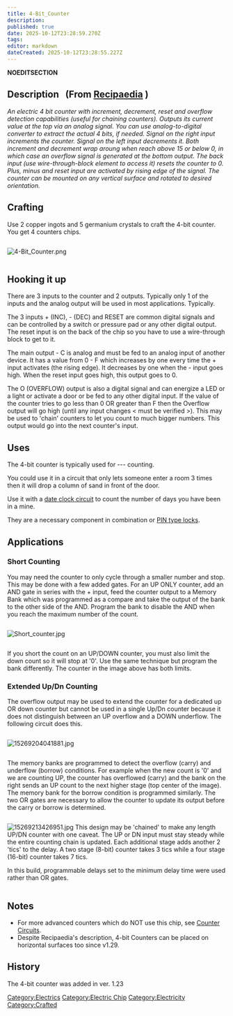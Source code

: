 ```yaml
---
title: 4-Bit_Counter
description: 
published: true
date: 2025-10-12T23:28:59.270Z
tags: 
editor: markdown
dateCreated: 2025-10-12T23:28:55.227Z
---
```


__NOEDITSECTION__

## Description   (From [Recipaedia](Recipaedia "wikilink") )

*An electric 4 bit counter with increment, decrement, reset and overflow
detection capabilities (useful for chaining counters). Outputs its
current value at the top via an analog signal. You can use
analog-to-digital converter to extract the actual 4 bits, if needed.
Signal on the right input increments the counter. Signal on the left
input decrements it. Both increment and decrement wrap aroung when reach
above 15 or below 0, in which case an overflow signal is generated at
the bottom output. The back input (use wire-through-block element to
access it) resets the counter to 0. Plus, minus and reset input are
activated by rising edge of the signal. The counter can be mounted on
any vertical surface and rotated to desired orientation.*

## Crafting

Use 2 copper ingots and 5 germanium crystals to craft the 4-bit counter.
You get 4 counters chips.

<div style="overflow:hidden">

![4-Bit_Counter.png](4-Bit_Counter.png "4-Bit_Counter.png")

</div>

## Hooking it up

There are 3 inputs to the counter and 2 outputs. Typically only 1 of the
inputs and the analog output will be used in most applications.
Typically.

The 3 inputs + (INC), - (DEC) and RESET are common digital signals and
can be controlled by a switch or pressure pad or any other digital
output. The reset input is on the back of the chip so you have to use a
wire-through block to get to it.

The main output - C is analog and must be fed to an analog input of
another device. It has a value from 0 - F which increases by one every
time the + input activates (the rising edge). It decreases by one when
the - input goes high. When the reset input goes high, this output goes
to 0.

The O (OVERFLOW) output is also a digital signal and can energize a LED
or a light or activate a door or be fed to any other digital input. If
the value of the counter tries to go less than 0 OR greater than F then
the Overflow output will go high (until any input changes \< must be
verified \>). This may be used to 'chain' counters to let you count to
much bigger numbers. This output would go into the next counter's input.

## Uses

The 4-bit counter is typically used for --- counting.

You could use it in a circuit that only lets someone enter a room 3
times then it will drop a column of sand in front of the door.

Use it with a [date clock circuit](Real_Time_Clock "wikilink") to count
the number of days you have been in a mine.

They are a necessary component in combination or [PIN type
locks](Advanced_PIN_lock "wikilink").

## Applications

### Short Counting

You may need the counter to only cycle through a smaller number and
stop. This may be done with a few added gates. For an UP ONLY counter,
add an AND gate in series with the + input, feed the counter output to a
Memory Bank which was programmed as a compare and take the output of the
bank to the other side of the AND. Program the bank to disable the AND
when you reach the maximum number of the count.

<div style="overflow:hidden">

![Short_counter.jpg](Short_counter.jpg "Short_counter.jpg")

</div>

If you short the count on an UP/DOWN counter, you must also limit the
down count so it will stop at '0'. Use the same technique but program
the bank differently. The counter in the image above has both limits.

### Extended Up/Dn Counting

The overflow output may be used to extend the counter for a dedicated up
OR down counter but cannot be used in a single Up/Dn counter because it
does not distinguish between an UP overflow and a DOWN underflow. The
following circuit does this.

<div style="overflow:hidden">

![15269204041881.jpg](15269204041881.jpg "15269204041881.jpg")

</div>

The memory banks are programmed to detect the overflow (carry) and
underflow (borrow) conditions. For example when the new count is '0' and
we are counting UP, the counter has overflowed (carry) and the bank on
the right sends an UP count to the next higher stage (top center of the
image). The memory bank for the borrow condition is programmed
similarly. The two OR gates are necessary to allow the counter to update
its output before the carry or borrow is determined.

<div style="overflow:hidden">

![15269213426951.jpg](15269213426951.jpg "15269213426951.jpg") This
design may be 'chained' to make any length UP/DN counter with one
caveat. The UP or DN input must stay steady while the entire counting
chain is updated. Each additional stage adds another 2 'tics' to the
delay. A two stage (8-bit) counter takes 3 tics while a four stage
(16-bit) counter takes 7 tics.

In this build, programmable delays set to the minimum delay time were
used rather than OR gates.

</div>

## Notes

  - For more advanced counters which do NOT use this chip, see [Counter
    Circuits](Counter_Circuits "wikilink").
  - Despite Recipaedia's description, 4-bit Counters can be placed on
    horizontal surfaces too since v1.29.

## History

The 4-bit counter was added in ver. 1.23

[Category:Electrics](Category:Electrics "wikilink") [Category:Electric
Chip](Category:Electric_Chip "wikilink")
[Category:Electricity](Category:Electricity "wikilink")
[Category:Crafted](Category:Crafted "wikilink")